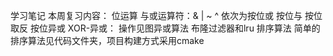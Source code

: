 学习笔记
本周复习内容：
位运算
	与或运算符：& | ~ ^ 依次为按位或 按位与 按位取反 按位异或 
	XOR-异或：
		操作见图异或算法
布隆过滤器和lru
排序算法
	简单的排序算法见代码文件夹，项目构建方式采用cmake